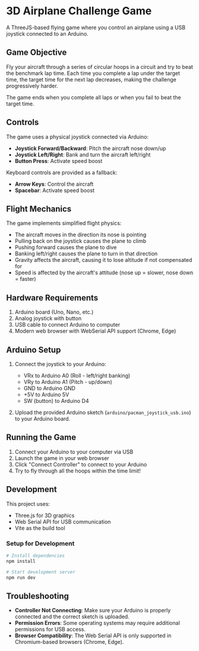 # 3D Airplane Challenge Game

A ThreeJS-based flying game where you control an airplane using a USB joystick connected to an Arduino.

## Game Objective

Fly your aircraft through a series of circular hoops in a circuit and try to beat the benchmark lap time. Each time you complete a lap under the target time, the target time for the next lap decreases, making the challenge progressively harder.

The game ends when you complete all laps or when you fail to beat the target time.

## Controls

The game uses a physical joystick connected via Arduino:

- **Joystick Forward/Backward**: Pitch the aircraft nose down/up
- **Joystick Left/Right**: Bank and turn the aircraft left/right
- **Button Press**: Activate speed boost

Keyboard controls are provided as a fallback:

- **Arrow Keys**: Control the aircraft
- **Spacebar**: Activate speed boost

## Flight Mechanics

The game implements simplified flight physics:
- The aircraft moves in the direction its nose is pointing
- Pulling back on the joystick causes the plane to climb
- Pushing forward causes the plane to dive
- Banking left/right causes the plane to turn in that direction
- Gravity affects the aircraft, causing it to lose altitude if not compensated for
- Speed is affected by the aircraft's attitude (nose up = slower, nose down = faster)

## Hardware Requirements

1. Arduino board (Uno, Nano, etc.)
2. Analog joystick with button
3. USB cable to connect Arduino to computer
4. Modern web browser with WebSerial API support (Chrome, Edge)

## Arduino Setup

1. Connect the joystick to your Arduino:
   - VRx to Arduino A0 (Roll - left/right banking)
   - VRy to Arduino A1 (Pitch - up/down)
   - GND to Arduino GND
   - +5V to Arduino 5V
   - SW (button) to Arduino D4

2. Upload the provided Arduino sketch (`arduino/pacman_joystick_usb.ino`) to your Arduino board.

## Running the Game

1. Connect your Arduino to your computer via USB
2. Launch the game in your web browser
3. Click "Connect Controller" to connect to your Arduino
4. Try to fly through all the hoops within the time limit!

## Development

This project uses:
- Three.js for 3D graphics
- Web Serial API for USB communication
- Vite as the build tool

### Setup for Development

```bash
# Install dependencies
npm install

# Start development server
npm run dev
```

## Troubleshooting

- **Controller Not Connecting**: Make sure your Arduino is properly connected and the correct sketch is uploaded.
- **Permission Errors**: Some operating systems may require additional permissions for USB access.
- **Browser Compatibility**: The Web Serial API is only supported in Chromium-based browsers (Chrome, Edge). 